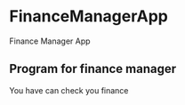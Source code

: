 # FinanceManagerApp
Finance Manager App 
## Program for finance manager 
You have can check you finance 
